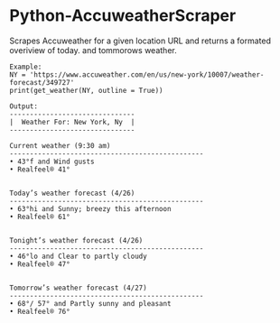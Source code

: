 # Python-AccuweatherScraper

Scrapes Accuweather for a given location URL
    and returns a formated overiview of today.
    and tommorows weather.

    Example:
    NY = 'https://www.accuweather.com/en/us/new-york/10007/weather-forecast/349727'
    print(get_weather(NY, outline = True))

    Output:
    -------------------------------
    |  Weather For: New York, Ny  |
    -------------------------------

    Current weather (9:30 am)
    ------------------------------------------------
    • 43°f and Wind gusts
    • Realfeel® 41°


    Today’s weather forecast (4/26)
    ------------------------------------------------
    • 63°hi and Sunny; breezy this afternoon
    • Realfeel® 61°


    Tonight’s weather forecast (4/26)
    ------------------------------------------------
    • 46°lo and Clear to partly cloudy
    • Realfeel® 47°


    Tomorrow’s weather forecast (4/27)
    ------------------------------------------------
    • 68°/ 57° and Partly sunny and pleasant
    • Realfeel® 76°
